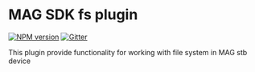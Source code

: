 MAG SDK fs plugin
===============

[![NPM version](https://img.shields.io/npm/v/mag-plugin-fs.svg?style=flat-square)](https://www.npmjs.com/package/mag-plugin-fs)
[![Gitter](https://img.shields.io/badge/gitter-join%20chat-blue.svg?style=flat-square)](https://gitter.im/DarkPark/magsdk)

This plugin provide functionality for working with file system in MAG stb device
